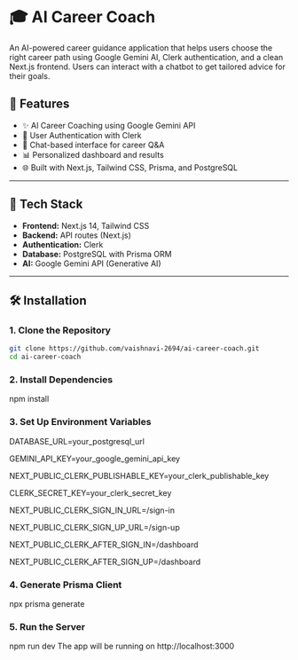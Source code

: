 # 🎓 AI Career Coach

An AI-powered career guidance application that helps users choose the right career path using Google Gemini AI, Clerk authentication, and a clean Next.js frontend. Users can interact with a chatbot to get tailored advice for their goals.

## 🚀 Features

- ✨ AI Career Coaching using Google Gemini API
- 🔐 User Authentication with Clerk
- 🧠 Chat-based interface for career Q&A
- 📊 Personalized dashboard and results
- 🌐 Built with Next.js, Tailwind CSS, Prisma, and PostgreSQL

---

## 🧩 Tech Stack

- **Frontend:** Next.js 14, Tailwind CSS
- **Backend:** API routes (Next.js)
- **Authentication:** Clerk
- **Database:** PostgreSQL with Prisma ORM
- **AI:** Google Gemini API (Generative AI)

---

## 🛠️ Installation

### 1. Clone the Repository

```bash
git clone https://github.com/vaishnavi-2694/ai-career-coach.git
cd ai-career-coach
```


### 2. Install Dependencies
npm install


### 3. Set Up Environment Variables

DATABASE_URL=your_postgresql_url

GEMINI_API_KEY=your_google_gemini_api_key

NEXT_PUBLIC_CLERK_PUBLISHABLE_KEY=your_clerk_publishable_key

CLERK_SECRET_KEY=your_clerk_secret_key

NEXT_PUBLIC_CLERK_SIGN_IN_URL=/sign-in

NEXT_PUBLIC_CLERK_SIGN_UP_URL=/sign-up

NEXT_PUBLIC_CLERK_AFTER_SIGN_IN=/dashboard

NEXT_PUBLIC_CLERK_AFTER_SIGN_UP=/dashboard


### 4. Generate Prisma Client

npx prisma generate

### 5. Run the Server

npm run dev
The app will be running on http://localhost:3000


